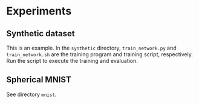 # Experiments

## Synthetic dataset
This is an example. In the ```synthetic``` directory, ```train_network.py``` and ```train_network.sh``` are the training program and training script, respectively. Run the script to execute the training and evaluation.

## Spherical MNIST
See directory ```mnist```.
